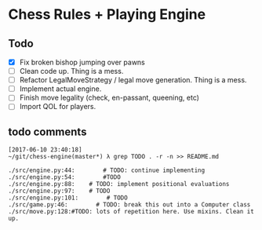 # Chess Rules + Playing Engine

## Todo

- [x] Fix broken bishop jumping over pawns
- [ ] Clean code up. Thing is a mess.
- [ ] Refactor LegalMoveStrategy / legal move generation. Thing is a mess.
- [ ] Implement actual engine.
- [ ] Finish move legality (check, en-passant, queening, etc)
- [ ] Import QOL for players.

## todo comments

```
[2017-06-10 23:40:18] 
~/git/chess-engine(master*) λ grep TODO . -r -n >> README.md

./src/engine.py:44:        # TODO: continue implementing
./src/engine.py:54:        #TODO
./src/engine.py:88:    # TODO: implement positional evaluations
./src/engine.py:97:    # TODO
./src/engine.py:101:        # TODO
./src/game.py:46:        # TODO: break this out into a Computer class
./src/move.py:128:#TODO: lots of repetition here. Use mixins. Clean it up.
```

